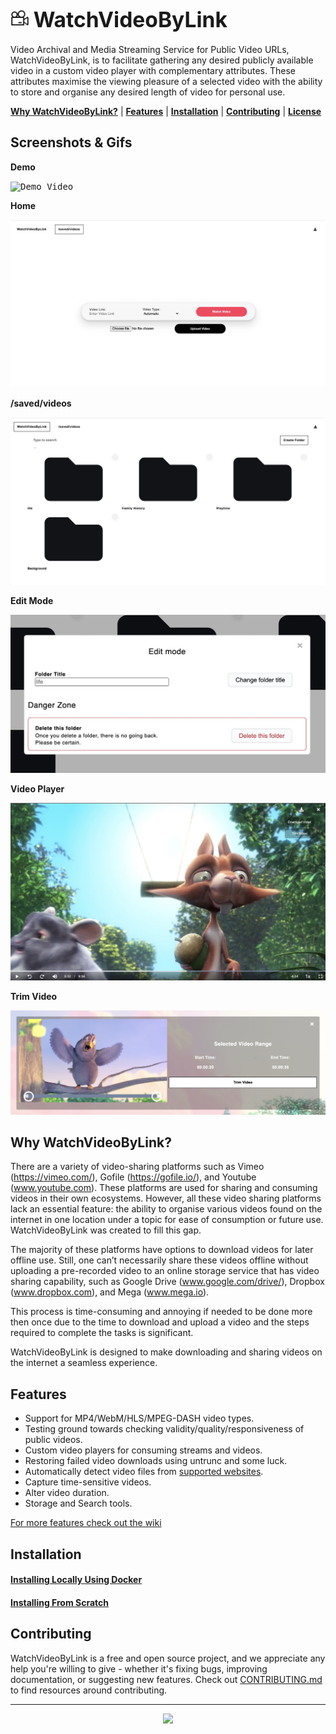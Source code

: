 <h1>
  <img src="./client/images/favicon/favicon.png" alt="WatchVideoByLink logo left" width="30"/>
  <big><strong>WatchVideoByLink</strong></big>
</h1>

Video Archival and Media Streaming Service for Public Video URLs, WatchVideoByLink, is to facilitate gathering any desired publicly available video in a custom video player with complementary attributes. These attributes maximise the viewing pleasure of a selected video with the ability to store and organise any desired length of video for personal use.

[**Why WatchVideoByLink?**](#why-watchvideobylink) |
[**Features**](#features) |
[**Installation**](#installation) |
[**Contributing**](#contributing) |
[**License**](#license)

## Screenshots & Gifs

**Demo**

<kbd><img src="./media/demo.gif" title="Demo Video"/></kbd> 

**Home**

<kbd><img src="./media/home-screenshot.jpeg" title="Home Page"/></kbd>

**/saved/videos**

<kbd><img src="./media/folders-screenshot.jpeg" title="/saved/videos Page"/></kbd>

**Edit Mode**

<kbd><img src="./media/edit-mode-screenshot.jpeg" title="Edit mode"/></kbd>

**Video Player**

<kbd><img src="./media/mp4-video-player-screenshot.jpeg" title="MP4 Video Player"/></kbd>

**Trim Video**

<kbd><img src="./media/trim-video-screenshot.jpeg" title="Trim Video"/></kbd>

## Why WatchVideoByLink?

There are a variety of video-sharing platforms such as Vimeo (https://vimeo.com/), Gofile (https://gofile.io/), and Youtube (www.youtube.com). These platforms are used for sharing and consuming videos in their own ecosystems. However, all these video sharing platforms lack an essential feature: the ability to organise various videos found on the internet in one location under a topic for ease of consumption or future use. WatchVideoByLink was created to fill this gap.

The majority of these platforms have options to download videos for later offline use. Still, one can’t necessarily share these videos offline without uploading a pre-recorded video to an online storage service that has video sharing capability, such as Google Drive (www.google.com/drive/), Dropbox (www.dropbox.com), and Mega (www.mega.io).

This process is time-consuming and annoying if needed to be done more then once due to the time to download and upload a video and the steps required to complete the tasks is significant.

WatchVideoByLink is designed to make downloading and sharing videos on the internet a seamless experience.

## Features

- Support for MP4/WebM/HLS/MPEG-DASH video types.
- Testing ground towards checking validity/quality/responsiveness of public videos.
- Custom video players for consuming streams and videos.
- Restoring failed video downloads using untrunc and some luck.
- Automatically detect video files from [supported websites](https://ytdl-org.github.io/youtube-dl/supportedsites.html).
- Capture time-sensitive videos.
- Alter video duration.
- Storage and Search tools. 

[For more features check out the wiki](https://github.com/MohamedBakoush/WatchVideoByLink/wiki/Features)


## Installation  

#### [Installing Locally Using Docker](https://github.com/MohamedBakoush/WatchVideoByLink/wiki/Install-WatchVideoByLink#installing-locally-using-docker)

#### [Installing From Scratch](https://github.com/MohamedBakoush/WatchVideoByLink/wiki/Install-WatchVideoByLink#installing-from-scratch)

## Contributing
WatchVideoByLink is a free and open source project, and we appreciate any help you're willing to give - whether it's fixing bugs, improving documentation, or suggesting new features. Check out [CONTRIBUTING.md](CONTRIBUTING.md) to find resources around contributing.

<hr/>

<p id="user-content-license" align="center">
  <a href="https://github.com/MohamedBakoush/WatchVideoByLink/blob/master/LICENSE"><img src="https://img.shields.io/badge/LICENSE-APACHE--2.0-green?style=for-the-badge" /></a>
</p>

